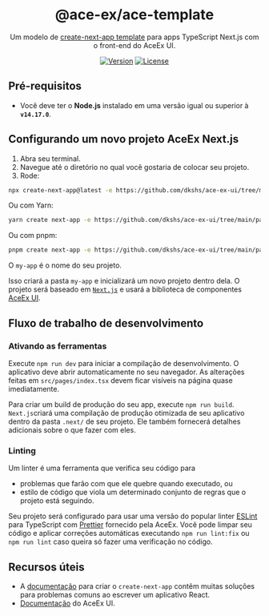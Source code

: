 <div align="center">

# @ace-ex/ace-template

Um modelo de [create-next-app template](https://nextjs.org/docs/api-reference/create-next-app) para apps TypeScript Next.js com o front-end do AceEx UI.

[![Version](https://img.shields.io/npm/v/@ace-ex/react)](https://www.npmjs.com/package/@ace-ex/react) [![License](https://img.shields.io/badge/licence-MIT-blue)](https://github.com/dkshs/ace-ex-ui/blob/main/packages/ace-template/LICENSE)

</div>

## Pré-requisitos

- Você deve ter o **Node.js**  instalado em uma versão igual ou superior à **`v14.17.0`**.

## Configurando um novo projeto AceEx Next.js

1. Abra seu terminal.
2. Navegue até o diretório no qual você gostaria de colocar seu projeto.
3. Rode:

```bash
npx create-next-app@latest -e https://github.com/dkshs/ace-ex-ui/tree/main/packages/ace-template/template my-app
```

Ou com Yarn:

```bash
yarn create next-app -e https://github.com/dkshs/ace-ex-ui/tree/main/packages/ace-template/template my-app
```

Ou com pnpm:

```bash
pnpm create next-app -e https://github.com/dkshs/ace-ex-ui/tree/main/packages/ace-template/template my-app
```

O `my-app` é o nome do seu projeto.

Isso criará a pasta `my-app` e inicializará um novo projeto dentro dela. O projeto será baseado em [`Next.js`](https://github.com/vercel/next.js/) e usará a biblioteca de componentes [AceEx UI](https://ace-ex-ui.vercel.app/).

## Fluxo de trabalho de desenvolvimento

### Ativando as ferramentas

Execute `npm run dev` para iniciar a compilação de desenvolvimento. O aplicativo deve abrir automaticamente no seu navegador. As alterações feitas em `src/pages/index.tsx` devem ficar visíveis na página quase imediatamente.

Para criar um build de produção do seu app, execute `npm run build`. `Next.js`criará uma compilação de produção otimizada de seu aplicativo dentro da pasta `.next/` de seu projeto. Ele também fornecerá detalhes adicionais sobre o que fazer com eles.

### Linting

Um linter é uma ferramenta que verifica seu código para

- problemas que farão com que ele quebre quando executado, ou
- estilo de código que viola um determinado conjunto de regras que o projeto está seguindo.

Seu projeto será configurado para usar uma versão do popular linter [ESLint](https://eslint.org) para TypeScript com [Prettier](https://prettier.io/) fornecido pela AceEx. Você pode limpar seu código e aplicar correções automáticas executando `npm run lint:fix` ou `npm run lint` caso queira só fazer uma verificação no código.

## Recursos úteis

- A [documentação](https://nextjs.org/docs#setup) para criar o `create-next-app` contêm muitas soluções para problemas comuns ao escrever um aplicativo React.
- [Documentação](https://ace-ex-ui.vercel.app/) do AceEx UI.
